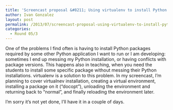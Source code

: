 ```yaml
---
title: 'Screencast proposal &#8211; Using virtualenv to install Python packages in isolation'
author: Ivan Gonzalez
layout: post
permalink: /2013/07/screencast-proposal-using-virtualenv-to-install-python-packages-in-isolation/
categories:
  - Round 05/3
---
```

One of the problems I find often is having to install Python packages required by some other Python application I want to run or I am developing: sometimes I end up messing my Python installation, or having conflicts with package versions. This happens also in teaching, when you need the students to install some specific package without messing their Python installations. virtualenv is a solution to this problem. In my screencast, I&#8217;m planning to cover virtualnev installation, creating a virtual environment, installing a package on it (&#8220;docopt&#8221;), unloading the environment and returning back to &#8220;normal&#8221;, and finally reloading the environment later.

I&#8217;m sorry it&#8217;s not yet done, I&#8217;ll have it in a couple of days.